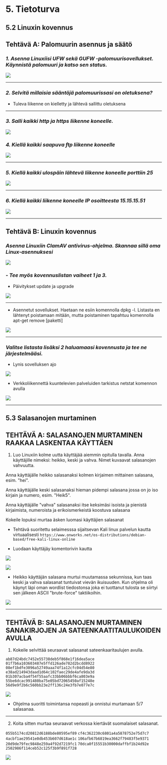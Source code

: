 # 5\. Tietoturva

## 5.2 Linuxin kovennus


## Tehtävä A: Palomuurin asennus ja säätö

### *1. Asenna Linuxiisi UFW sekä GUFW -palomuurisovellukset. Käynnistä palomuuri ja katso sen status.*

![](https://raw.githubusercontent.com/PetteriHavia/E9955-3003-Linux-Johdatus/main/src/Kuvat/firewallstatus.jpg)

---

### *2. Selvitä millaisia sääntöjä palomuurissasi on oletuksena?*

- Tuleva liikenne on kielletty ja lähtevä sallittu oletuksena

---

### *3. Salli kaikki http ja https liikenne koneelle.*

![](https://raw.githubusercontent.com/PetteriHavia/E9955-3003-Linux-Johdatus/main/src/Kuvat/http.jpg)

### *4. Kiellä kaikki saapuva ftp liikenne koneelle*

![](https://raw.githubusercontent.com/PetteriHavia/E9955-3003-Linux-Johdatus/main/src/Kuvat/ftp.jpg)

---

### *5. Kiellä kaikki ulospäin lähtevä liikenne koneelle porttiin 25*

![](https://raw.githubusercontent.com/PetteriHavia/E9955-3003-Linux-Johdatus/main/src/Kuvat/port25.jpg)

---

### *6. Kiellä kaikki liikenne koneelle IP osoitteesta 15.15.15.51*

![](https://raw.githubusercontent.com/PetteriHavia/E9955-3003-Linux-Johdatus/main/src/Kuvat/ip.jpg)

---

## Tehtävä B: Linuxin kovennus

### *Asenna Linuxiin ClamAV antivirus-ohjelma. Skannaa sillä oma Linux-asennuksesi*

![](https://raw.githubusercontent.com/PetteriHavia/E9955-3003-Linux-Johdatus/main/src/Kuvat/clamscan.jpg)

### *-	Tee myös kovennuslistan vaiheet 1 ja 3.*

- Päivitykset  update ja upgrade

![](https://raw.githubusercontent.com/PetteriHavia/E9955-3003-Linux-Johdatus/main/src/Kuvat/update.jpg)

---

- Asennetut sovellukset. Haetaan ne esiin komennolla dpkg -l. Listasta en lähtenyt poistamaan mitään, mutta poistaminen tapahtuu komennolla apt-get remove [paketti]

![](https://raw.githubusercontent.com/PetteriHavia/E9955-3003-Linux-Johdatus/main/src/Kuvat/sovellukset.jpg)

---

### *Valitse listasta lisäksi 2 haluamaasi kovennusta ja tee ne järjestelmääsi.*

- Lynis sovelluksen ajo

![](https://raw.githubusercontent.com/PetteriHavia/E9955-3003-Linux-Johdatus/main/src/Kuvat/lynis.jpg)

- Verkkoliikennettä kuuntelevien palveluiden tarkistus netstat komennon avulla

![](https://raw.githubusercontent.com/PetteriHavia/E9955-3003-Linux-Johdatus/main/src/Kuvat/netstat.jpg)

---

## 5.3 Salasanojen murtaminen

## TEHTÄVÄ  A: SALASANOJEN MURTAMINEN RAAKAA LASKENTAA KÄYTTÄEN

1. Luo Linuxiin kolme uutta käyttäjää aiemmin opitulla tavalla. Anna käyttäjille nimeksi: heikko, keski ja vahva. Nimet kuvaavat salasanojen vahvuutta.

Anna käyttäjälle heikko salasanaksi kolmen kirjaimen mittainen salasana, esim. "hei".

Anna käyttäjälle keski salasanaksi hieman pidempi salasana jossa on jo iso kirjain ja numero, esim. "Heik5".

Anna käyttäjälle "vahva" salasanaksi itse keksimäsi isoista ja pienistä kirjaimista, numeroista ja erikoismerkeistä koostuva salasana

Kokeile lopuksi murtaa äsken luomasi käyttäjien salasanat

- Tehtävä suoritettu selaimesssa sijaitsevan Kali linux palvelun kautta virtuaalisesti `https://www.onworks.net/os-distributions/debian-based/free-kali-linux-online`

- Luodaan käyttäjäy komentorivin kautta

![](https://raw.githubusercontent.com/PetteriHavia/E9955-3003-Linux-Johdatus/main/src/Kuvat/kayttajat.jpg)

![](https://raw.githubusercontent.com/PetteriHavia/E9955-3003-Linux-Johdatus/main/src/Kuvat/heikko.jpg)

- Heikko käyttäjän salasana murtui muutamassa sekunnissa, kun taas keski ja vahva salasanat tuntuivat vievän ikuisuuden. Kun ohjelma oli käynyt läpi oman wordlist tiedostonsa joka ei tuottanut tulosta se siirtyi sen jälkeen ASCII "brute-force" taktiikoihin.

![](https://raw.githubusercontent.com/PetteriHavia/E9955-3003-Linux-Johdatus/main/src/Kuvat/heikkopass.jpg)

---

## TEHTÄVÄ B: SALASANOJEN MURTAMINEN SANAKIRJOJEN JA SATEENKAATITAULUKOIDEN AVULLA

1. Kokeile selvittää seuraavat salasanat sateenkaaritaulujen avulla.

`ab87d24bdc7452e55738deb5f868e1f16dea5ace`
`01f7b6a103603487e5ffd126ade782d2bcdd8922`
`08ef1bdfe3096a52749aaa74f1a12cfc04d54e80`
`e38ad214943daad1d64c102faec29de4afe9da3d`
`01b307acba4f54f55aafc33bb06bbbf6ca803e9a`
`55be6dcac991480ba75e05bd72065450af15248e`
`56d9e9f2b6c560bb23e2ff136c24e3fb7e077e7c`

![](https://raw.githubusercontent.com/PetteriHavia/E9955-3003-Linux-Johdatus/main/src/Kuvat/hashcracker.jpg)

- Ohjelma suoritti toimintansa nopeasti ja onnistui murtamaan 5/7 salasanaa.
---

2. Koita sitten murtaa seuraavat verkossa kiertävät suomalaiset salasanat.


`055b5174cd20812d6188bde80595ef89`
`cf4c362230c6801a4a5878752e75d7c7`
`4acbf1ae29541e0db453b607d618ae1c`
`106afb67b6819ea3662f79483f5e9371`
`20d9de79fec9848e259a4f92d7219fc1`
`70dca0f15551b30000daffbf1b24d92e`
`2502986f114ceb52c125f3b9f891f728`

![](https://raw.githubusercontent.com/PetteriHavia/E9955-3003-Linux-Johdatus/main/src/Kuvat/hashcrackerSuomi.jpg)
